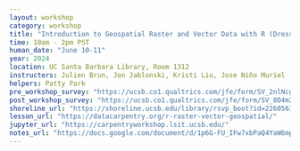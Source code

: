 ```yaml
---
layout: workshop
category: workshop
title: "Introduction to Geospatial Raster and Vector Data with R (Dress Rehearsal)"
time: 10am - 2pm PST
human_date: "June 10-11"
year: 2024
location: UC Santa Barbara Library, Room 1312
instructors: Julien Brun, Jon Jablonski, Kristi Liu, Jose Niño Muriel
helpers: Patty Park
pre_workshop_survey: "https://ucsb.co1.qualtrics.com/jfe/form/SV_2nlNcgGv3OTPQYS"
post_workshop_survey: "https://ucsb.co1.qualtrics.com/jfe/form/SV_8D4m2J8UgHUK1rE"
shoreline_url: "https://shoreline.ucsb.edu/library/rsvp_boot?id=2260563"
lesson_url: "https://datacarpentry.org/r-raster-vector-geospatial/"
jupyter_url: "https://carpentryworkshop.lsit.ucsb.edu/"
notes_url: "https://docs.google.com/document/d/1p6G-FU_IFw7xbPaQ4YaW6mpi0YWnLeXtrBHkHZ7m2Tw/edit?usp=sharing"
---
```

